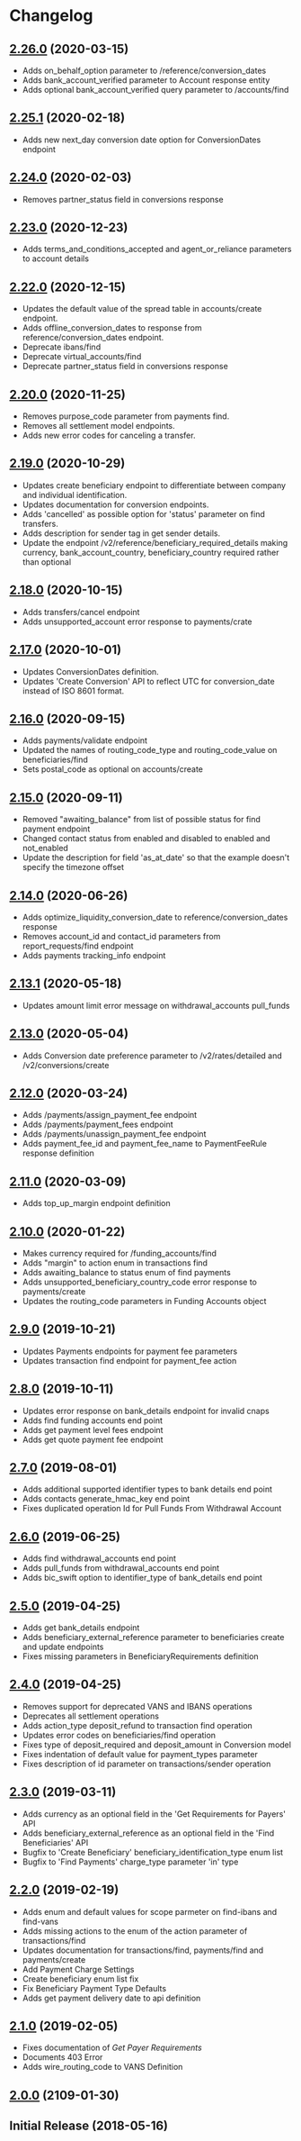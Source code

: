# Changelog
## [2.26.0](https://github.com/CurrencyCloud/currencycloud-swagger/releases/tag/rel-2.25.1) (2020-03-15)
   - Adds on_behalf_option parameter to /reference/conversion_dates
   - Adds bank_account_verified parameter to Account response entity
   - Adds optional bank_account_verified query parameter to /accounts/find

## [2.25.1](https://github.com/CurrencyCloud/currencycloud-swagger/releases/tag/rel-2.25.1) (2020-02-18)
   - Adds new next_day conversion date option for ConversionDates endpoint

## [2.24.0](https://github.com/CurrencyCloud/currencycloud-swagger/releases/tag/rel-2.24.0) (2020-02-03)
   - Removes partner_status field in conversions response
   
## [2.23.0](https://github.com/CurrencyCloud/currencycloud-swagger/releases/tag/rel-2.23.0) (2020-12-23)
   - Adds terms_and_conditions_accepted and agent_or_reliance parameters to account details 
 
## [2.22.0](https://github.com/CurrencyCloud/currencycloud-swagger/releases/tag/rel-2.20.0) (2020-12-15)
   - Updates the default value of the spread table in accounts/create endpoint.
   - Adds offline_conversion_dates to response from reference/conversion_dates endpoint.
   - Deprecate ibans/find 
   - Deprecate virtual_accounts/find 
   - Deprecate partner_status field in conversions response

## [2.20.0](https://github.com/CurrencyCloud/currencycloud-swagger/releases/tag/rel-2.20.0) (2020-11-25)
   - Removes purpose_code parameter from payments find.
   - Removes all settlement model endpoints.
   - Adds new error codes for canceling a transfer.

## [2.19.0](https://github.com/CurrencyCloud/currencycloud-swagger/releases/tag/rel-2.19.0) (2020-10-29)
   - Updates create beneficiary endpoint to differentiate between company and individual identification.
   - Updates documentation for conversion endpoints.
   - Adds 'cancelled' as possible option for 'status' parameter on find transfers.
   - Adds description for sender tag in get sender details.
   - Update the endpoint /v2/reference/beneficiary_required_details making currency, bank_account_country, 
   beneficiary_country required rather than optional          

## [2.18.0](https://github.com/CurrencyCloud/currencycloud-swagger/releases/tag/rel-2.18.0) (2020-10-15)
   - Adds transfers/cancel endpoint
   - Adds unsupported_account error response to payments/crate
   
## [2.17.0](https://github.com/CurrencyCloud/currencycloud-swagger/releases/tag/rel-2.17.0) (2020-10-01)
   - Updates ConversionDates definition.
   - Updates 'Create Conversion' API to reflect UTC for conversion_date instead of ISO 8601 format.
      
## [2.16.0](https://github.com/CurrencyCloud/currencycloud-swagger/releases/tag/rel-2.16.0) (2020-09-15)
   - Adds payments/validate endpoint
   - Updated the names of routing_code_type and routing_code_value on beneficiaries/find
   - Sets postal_code as optional on accounts/create

## [2.15.0](https://github.com/CurrencyCloud/currencycloud-swagger/releases/tag/rel-2.15.0) (2020-09-11)
   - Removed "awaiting_balance" from list of possible status for find payment endpoint
   - Changed contact status from enabled and disabled to enabled and not_enabled
   - Update the description for field 'as_at_date' so that the example doesn't specify the timezone offset 

## [2.14.0](https://github.com/CurrencyCloud/currencycloud-swagger/releases/tag/rel-2.14.0) (2020-06-26)
   - Adds optimize_liquidity_conversion_date to reference/conversion_dates response
   - Removes account_id and contact_id parameters from report_requests/find endpoint 
   - Adds payments tracking_info endpoint

## [2.13.1](https://github.com/CurrencyCloud/currencycloud-swagger/releases/tag/rel-2.13.1) (2020-05-18)
   - Updates amount limit error message on withdrawal_accounts pull_funds

## [2.13.0](https://github.com/CurrencyCloud/currencycloud-swagger/releases/tag/rel-2.13.0) (2020-05-04)
   - Adds Conversion date preference parameter to /v2/rates/detailed and /v2/conversions/create

## [2.12.0](https://github.com/CurrencyCloud/currencycloud-swagger/releases/tag/rel-2.12.0) (2020-03-24)
   - Adds /payments/assign_payment_fee endpoint
   - Adds /payments/payment_fees endpoint
   - Adds /payments/unassign_payment_fee endpoint
   - Adds payment_fee_id and payment_fee_name to PaymentFeeRule response definition

## [2.11.0](https://github.com/CurrencyCloud/currencycloud-swagger/releases/tag/rel-2.11.0) (2020-03-09)
   - Adds top_up_margin endpoint definition

## [2.10.0](https://github.com/CurrencyCloud/currencycloud-swagger/releases/tag/rel-2.10.0) (2020-01-22)
   - Makes currency required for /funding_accounts/find 
   - Adds "margin" to action enum in transactions find
   - Adds awaiting_balance to status enum of find payments 
   - Adds unsupported_beneficiary_country_code error response to payments/create
   - Updates the routing_code parameters in Funding Accounts object

## [2.9.0](https://github.com/CurrencyCloud/currencycloud-swagger/releases/tag/rel-2.9.0) (2019-10-21)
   - Updates Payments endpoints for payment fee parameters
   - Updates transaction find endpoint for payment_fee action
   
## [2.8.0](https://github.com/CurrencyCloud/currencycloud-swagger/releases/tag/rel-2.8.0) (2019-10-11)
   - Updates error response on bank_details endpoint for invalid cnaps
   - Adds find funding accounts end point
   - Adds get payment level fees endpoint
   - Adds get quote payment fee endpoint
   
## [2.7.0](https://github.com/CurrencyCloud/currencycloud-swagger/releases/tag/rel-2.7.0) (2019-08-01)
   - Adds additional supported identifier types to bank details end point
   - Adds contacts generate_hmac_key end point
   - Fixes duplicated operation Id for Pull Funds From Withdrawal Account

## [2.6.0](https://github.com/CurrencyCloud/currencycloud-swagger/releases/tag/rel-2.6.0) (2019-06-25)
   - Adds find withdrawal_accounts end point
   - Adds pull_funds from withdrawal_accounts end point
   - Adds bic_swift option to identifier_type of bank_details end point

## [2.5.0](https://github.com/CurrencyCloud/currencycloud-swagger/releases/tag/rel-2.5.0) (2019-04-25)
   - Adds get bank_details endpoint
   - Adds beneficiary_external_reference parameter to beneficiaries create and update endpoints
   - Fixes missing parameters in BeneficiaryRequirements definition

## [2.4.0](https://github.com/CurrencyCloud/currencycloud-swagger/releases/tag/rel-2.4.0) (2019-04-25)
   - Removes support for deprecated VANS and IBANS operations
   - Deprecates all settlement operations
   - Adds action_type deposit_refund to transaction find operation
   - Updates error codes on beneficiaries/find operation
   - Fixes type of deposit_required and deposit_amount in Conversion model
   - Fixes indentation of default value for payment_types parameter
   - Fixes description of id parameter on transactions/sender operation


## [2.3.0](https://github.com/CurrencyCloud/currencycloud-swagger/releases/tag/rel-2.3.0b) (2019-03-11)
   - Adds currency as an optional field in the 'Get Requirements for Payers' API
   - Adds beneficiary_external_reference as an optional field in the 'Find Beneficiaries' API
   - Bugfix to 'Create Beneficiary' beneficiary_identification_type enum list
   - Bugfix to 'Find Payments' charge_type parameter 'in' type
    
    
## [2.2.0](https://github.com/CurrencyCloud/currencycloud-swagger/releases/tag/rel-2.2.0) (2019-02-19)
   - Adds enum and default values for scope parmeter on find-ibans and find-vans
   - Adds missing actions to the enum of the action parameter of transactions/find
   - Updates documentation for transactions/find, payments/find and payments/create
   - Add Payment Charge Settings
   - Create beneficiary enum list fix
   - Fix Beneficiary Payment Type Defaults
   - Adds get payment delivery date to api definition



## [2.1.0](https://github.com/CurrencyCloud/currencycloud-swagger/releases/tag/rel-2.1.0) (2019-02-05)
   - Fixes documentation of *Get Payer Requirements*
   - Documents 403 Error
   - Adds wire_routing_code to VANS Definition


## [2.0.0](https://github.com/CurrencyCloud/currencycloud-swagger/releases/tag/rel-2.0.0) (2109-01-30)


## Initial Release (2018-05-16)
